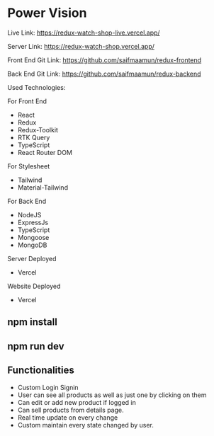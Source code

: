 # Power Vision

Live Link: https://redux-watch-shop-live.vercel.app/

Server Link: https://redux-watch-shop.vercel.app/

Front End Git Link: https://github.com/saifmaamun/redux-frontend

Back End Git Link: https://github.com/saifmaamun/redux-backend

Used Technologies:

For Front End

- React
- Redux
- Redux-Toolkit
- RTK Query
- TypeScript
- React Router DOM

For Stylesheet

- Tailwind
- Material-Tailwind

For Back End

- NodeJS
- ExpressJs
- TypeScript
- Mongoose
- MongoDB

Server Deployed

- Vercel

Website Deployed

- Vercel

## npm install

## npm run dev

## Functionalities

- Custom Login Signin
- User can see all products as well as just one by clicking on them
- Can edit or add new product if logged in
- Can sell products from details page.
- Real time update on every change
- Custom maintain every state changed by user.
